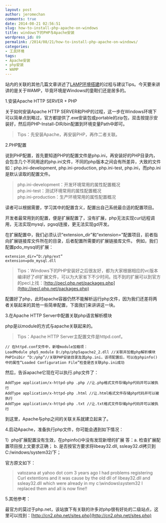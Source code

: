 ```yaml
---
layout: post
author: jeromechan
comments: true
date: 2014-08-21 02:56:51
slug: how-to-install-php-apache-on-windows
title: windows下的PHP与Apache安装
wordpress_id: 89
permalink: /2014/08/21/how-to-install-php-apache-on-windows/
categories:
- 工具环境
tags:
- Apache安装
- php安装
- WAMP
---
```


站内的关联的其他几篇文章讲述了[LAMP环境搭建](http://aboutcoder.com/2014/08/16/linux%e4%b8%8b%e7%9a%84apache%e5%ae%89%e8%a3%85/)的过程与建议Tips。今天要来讲讲的是关于WAMP，毕竟环境是Windows的童鞋们还是居多的。

1.安装Apache HTTP SERVER + PHP

关于如何安装Apache HTTP SERVER和PHP的过程，这一步在Windows环境下可以简单点到略过，官方都提供了.exe安装包或portable的zip包，双击按提示安装好，然后将PHP-Install-DIR/bin配置到环境变量Path中即可。
    
> Tips：先安装Apache，再安装PHP，再作二者关联。

2.PHP配置

说到PHP配置，首先要知道PHP的配置文件是php.ini，再安装好的PHP目录内，会包含几个不同用途的php.ini文件，不同的php版本之间会有所差异，大致的文件如：php.ini-development, php.ini-production, php.ini-test, php.ini，而php.ini是默认读取的配置文件。

> php.ini-development：开发环境常用的属性配置概况    
> php.ini-test：测试环境常用的属性配置概况    
> php.ini-production：生产环境常用的属性配置概况

读者可以根据需要，学习其中的配置含义，配置出自己系统最合适的配置项目。

开发者最常用到的配置，便是扩展配置了，没有扩展，php无法实现curl远程调用，无法实现mysql，pgsql连接，更无法实现gd开发。

在扩展配置中，我们必须认识“extension_dir”和“extension=”配置项目，前者指向扩展链接库文件所在的目录，后者配置所需要的扩展链接库文件。
例如，我们配置pdo_mysql的扩展：

```
extension_dir=“D:/php/ext”
extension=pdo_mysql.dll
```

> Tips：Windows下的PHP安装好之后很友好，都为大家根据相应的vc版本编译好了dll扩展文件，可以为大家省下不少时间。找不到的扩展可以到官方的pecl上找：[http://pecl.php.net/packages.php](http://pecl.php.net/packages.php)</blockquote>

配置好了php，此时apache容器仍然不能解析运行php文件，因为我们还差将两者关联起来的其他一些简单配置，下面我们来讲讲这一块。

3.在Apache HTTP Server中配置关联php语言解析模块

php是以module的方式与apache关联起来的。

> Tips：Apache HTTP Server主配置文件是httpd.conf。

```
// 在httpd.conf文件中，新增module加载项：
LoadModule php5_module D:/php/php5apache2_2.dll //关联并加载php解析模块
PHPIniDir “D:/php”//关联PHP安装目录及其php.ini，该项配置后，可以在phpinfo()中的属性“Loaded Configuration File”检查是否关联php.ini成功
```

然后，告诉apache它现在可以执行.php文件了：

```  
AddType application/x-httpd-php .php //让.php格式文件存储php代码并可以被执行
AddType application/x-httpd-php .html //让.html格式文件存储php代码并可以被执行
AddType application/x-httpd-php .txt //让.txt格式文件存储php代码并可以被执行
```

到这里，Apache与php之间的关联关系就建立起来了。

4.启动Apache，准备执行php文件，你可能会遇到如下情况：

1）php扩展配置没有生效，在phpinfo()中没有发现新增的扩展
答：a. 检查扩展配置项目按上文要求正确；
b. 是否按官方要求将libeay32.dll, ssleay32.dl拷贝到C:/windows/system32/下；

官方原文如下：

> vatozana at yahoo dot com 3 years ago
> I had problems registering Curl extentions and it was cause by the old dll of libeay32.dll and  ssleay32.dll  which were already in my c:\windows\system32 I replaced them and all is now fine!!

5.其他参考：

最官方的莫过于php.net，该站旗下有关联的许多对php很有好处的二级站点，这里可以找到：[http://cn2.php.net/sites.php](http://cn2.php.net/sites.php)


